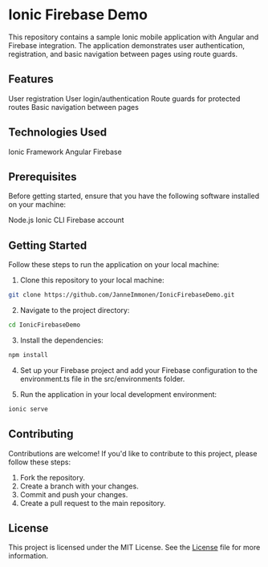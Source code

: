 # Ionic Firebase Demo

This repository contains a sample Ionic mobile application with Angular and Firebase integration. The application demonstrates user authentication, registration, and basic navigation between pages using route guards.

## Features

User registration
User login/authentication
Route guards for protected routes
Basic navigation between pages

## Technologies Used

Ionic Framework
Angular
Firebase

## Prerequisites

Before getting started, ensure that you have the following software installed on your machine:

Node.js
Ionic CLI
Firebase account

## Getting Started

Follow these steps to run the application on your local machine:

1. Clone this repository to your local machine:

```bash
git clone https://github.com/JanneImmonen/IonicFirebaseDemo.git
```
2. Navigate to the project directory:
```bash
cd IonicFirebaseDemo
```
3. Install the dependencies:
```bash
npm install
```
4. Set up your Firebase project and add your Firebase configuration to the environment.ts file in the src/environments folder.

5. Run the application in your local development environment:
```bash
ionic serve
```

## Contributing

Contributions are welcome! If you'd like to contribute to this project, please follow these steps:

1. Fork the repository.
2. Create a branch with your changes.
3. Commit and push your changes.
4. Create a pull request to the main repository.

## License
This project is licensed under the MIT License. See the [License](https://choosealicense.com/licenses/mit/) file for more information.
